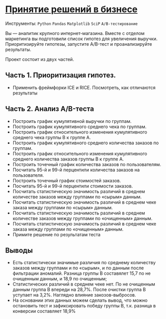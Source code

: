 # [Принятие решений в бизнесе](https://github.com/Igaime/Practicum/blob/main/09.%20%D0%9F%D1%80%D0%B8%D0%BD%D1%8F%D1%82%D0%B8%D0%B5%20%D1%80%D0%B5%D1%88%D0%B5%D0%BD%D0%B8%D0%B9%20%D0%B2%20%D0%B1%D0%B8%D0%B7%D0%BD%D0%B5%D1%81%D0%B5/%D0%9F%D1%80%D0%B8%D0%BD%D1%8F%D1%82%D0%B8%D0%B5%20%D1%80%D0%B5%D1%88%D0%B5%D0%BD%D0%B8%D0%B8%CC%86%20%D0%B2%20%D0%B1%D0%B8%D0%B7%D0%BD%D0%B5%D1%81%D0%B5.ipynb)

Инструменты: `Python` `Pandas` `Matplotlib` `SciP` `A/B-тестирование` 

Вы — аналитик крупного интернет-магазина. Вместе с отделом маркетинга вы подготовили список гипотез для увеличения выручки.
Приоритизируйте гипотезы, запустите A/B-тест и проанализируйте результаты. 

Проект состоит из двух частей.

## Часть 1. Приоритизация гипотез.

- Применить фреймфорки ICE и RICE. Посмотреть, как отличаются результаты

## Часть 2. Анализ A/B-теста

- Построить график кумулятивной выручки по группам.
- Построить график кумулятивного среднего чека по группам.
- Построить график относительного изменения кумулятивного среднего чека группы B к группе A.
- Построить график кумулятивного среднего количества заказов по группам.
- Построить график относительного изменения кумулятивного среднего количества заказов группы B к группе A.
- Построить точечный график количества заказов по пользователям.
- Посчитать 95-й и 99-й перцентили количества заказов на пользователя.
- Построить точечный график стоимостей заказов.
- Посчитать 95-й и 99-й перцентили стоимости заказов.
- Посчитать статистическую значимость различий в среднем количестве заказов между группами по «сырым» данным.
- Посчитать статистическую значимость различий в среднем чеке заказа между группами по «сырым» данным.
- Посчитать статистическую значимость различий в среднем количестве заказов между группами по «очищенным» данным.
- Посчитать статистическую значимость различий в среднем чеке заказа между группами по «очищенным» данным.
- Примите решение по результатам теста

## Выводы

- Есть статистически значимые различия по среднему количеству заказов между группами и по «сырым», и по данным после фильтрации аномалий. Разница группы В составялет 15,7 по не очищенным данным, и 18,9 по очищенным;
- Статистических различий в среднем чеке нет. По не очищенным данным группа В впереди на 28,7%. После очистки группа В уступает на 3,2%. Наглядно влияние закозов-выбросов.
- На основании этих данных можем сделать вывод, что можно остановить тест и зафиксировать победу группы В, т.к. разница в конверсии составляет 18,9%
